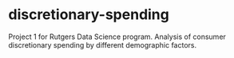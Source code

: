# discretionary-spending
Project 1 for Rutgers Data Science program. Analysis of consumer discretionary spending by different demographic factors.
